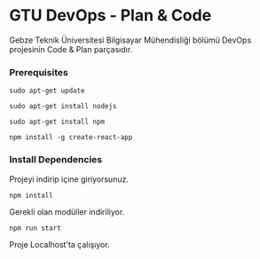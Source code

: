 # GTU DevOps - Plan & Code

Gebze Teknik Üniversitesi Bilgisayar Mühendisliği bölümü DevOps projesinin Code & Plan parçasıdır.

### Prerequisites

```
sudo apt-get update
```

```
sudo apt-get install nodejs
```

```
sudo apt-get install npm
```

```
npm install -g create-react-app
```

### Install Dependencies

Projeyi indirip içine giriyorsunuz.

```
npm install
```

Gerekli olan modüller indiriliyor.
```
npm run start
```
Proje Localhost'ta çalışıyor.
